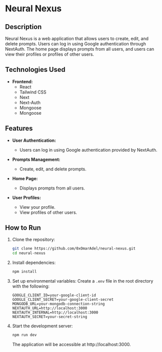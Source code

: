 # Neural Nexus

## Description

Neural Nexus is a web application that allows users to create, edit, and delete prompts. Users can log in using Google authentication through NextAuth. The home page displays prompts from all users, and users can view their profiles or profiles of other users.

## Technologies Used

- **Frontend:**
  - React
  - Tailwind CSS
  - Next
  - Next-Auth
  - Mongoose
  - Mongoose

## Features

- **User Authentication:**

  - Users can log in using Google authentication provided by NextAuth.

- **Prompts Management:**

  - Create, edit, and delete prompts.

- **Home Page:**

  - Displays prompts from all users.

- **User Profiles:**
  - View your profile.
  - View profiles of other users.

## How to Run

1. Clone the repository:

   ```bash
   git clone https://github.com/0xOmarAdel/neural-nexus.git
   cd neural-nexus
   ```

2. Install dependencies:

   ```bash
   npm install
   ```

3. Set up environmental variables:
   Create a `.env` file in the root directory with the following:

   ```env
   GOOGLE_CLIENT_ID=your-google-client-id
   GOOGLE_CLIENT_SECRET=your-google-client-secret
   MONGODB_URL=your-mongodb-connection-string
   NEXTAUTH_URL=http://localhost:3000
   NEXTAUTH_INTERNAL=http://localhost:3000
   NEXTAUTH_SECRET=your-secret-string
   ```

4. Start the development server:

   ```bash
   npm run dev
   ```

   The application will be accessible at http://localhost:3000.
